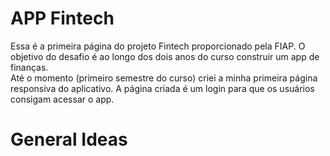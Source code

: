 # APP Fintech

Essa é a primeira página do projeto Fintech proporcionado pela FIAP. 
O objetivo do desafio é ao longo dos dois anos do curso construir um app de finanças.  
Até o momento (primeiro semestre do curso) criei a minha primeira página responsiva do aplicativo. A página criada é um login para que os usuários consigam acessar o app.

# General Ideas
